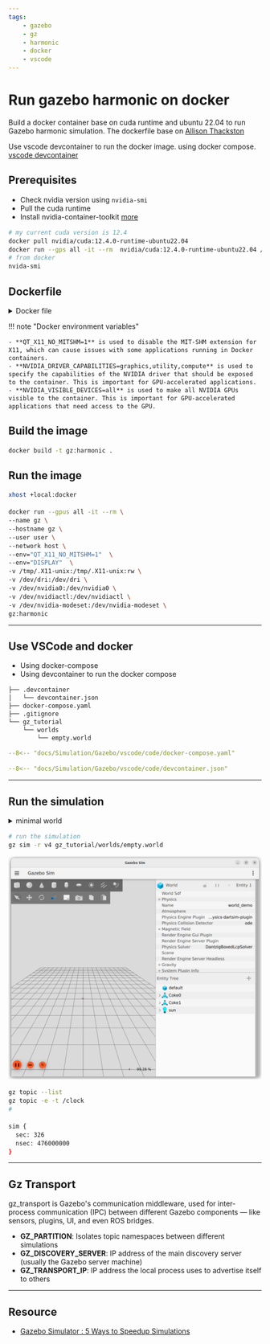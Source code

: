 ```yaml
---
tags:
    - gazebo
    - gz
    - harmonic
    - docker
    - vscode
---
```


# Run gazebo harmonic on docker
Build a docker container base on cuda runtime and ubuntu 22.04 to run Gazebo harmonic simulation.
The dockerfile base on [Allison Thackston](https://github.com/athackst/dockerfiles/blob/main/gz/harmonic-cuda.Dockerfile)

Use vscode devcontainer to run the docker image. using docker compose. [vscode devcontainer](#use-vscode-and-docker)

## Prerequisites
- Check nvidia version using `nvidia-smi`
- Pull the cuda runtime
- Install nvidia-container-toolkit [more](/DevOps/docker/docker_images/docker_nvidia/)


```bash title="pull cuda runtime"
# my current cuda version is 12.4
docker pull nvidia/cuda:12.4.0-runtime-ubuntu22.04
docker run --gps all -it --rm  nvidia/cuda:12.4.0-runtime-ubuntu22.04 /bin/bash
# from docker 
nvida-smi
```

## Dockerfile

<details>
    <summary>Docker file</summary>

```dockerfile
--8<-- "docs/Simulation/Gazebo/vscode/code/Dockerfile"
```
</details>

!!! note "Docker environment variables"

    - **QT_X11_NO_MITSHM=1** is used to disable the MIT-SHM extension for X11, which can cause issues with some applications running in Docker containers.
    - **NVIDIA_DRIVER_CAPABILITIES=graphics,utility,compute** is used to specify the capabilities of the NVIDIA driver that should be exposed to the container. This is important for GPU-accelerated applications.
    - **NVIDIA_VISIBLE_DEVICES=all** is used to make all NVIDIA GPUs visible to the container. This is important for GPU-accelerated applications that need access to the GPU.

## Build the image

```bash
docker build -t gz:harmonic .
```

## Run the image

```bash
xhost +local:docker

docker run --gpus all -it --rm \
--name gz \
--hostname gz \
--user user \
--network host \
--env="QT_X11_NO_MITSHM=1"  \
--env="DISPLAY"  \
-v /tmp/.X11-unix:/tmp/.X11-unix:rw \
-v /dev/dri:/dev/dri \
-v /dev/nvidia0:/dev/nvidia0 \
-v /dev/nvidiactl:/dev/nvidiactl \
-v /dev/nvidia-modeset:/dev/nvidia-modeset \
gz:harmonic
```

---

## Use VSCode and docker
- Using docker-compose
- Using devcontainer to run the docker compose

```
├── .devcontainer
│   └── devcontainer.json
├── docker-compose.yaml
├── .gitignore
└── gz_tutorial
    └── worlds
        └── empty.world

```

```yaml title="docker-compose.yaml"
--8<-- "docs/Simulation/Gazebo/vscode/code/docker-compose.yaml"
```

```yaml title=".devcontainer/devcontainer.json"
--8<-- "docs/Simulation/Gazebo/vscode/code/devcontainer.json"
```

---

## Run the simulation

<details>
    <summary>minimal world</summary>

```xml
--8<-- "docs/Simulation/Gazebo/vscode/code/minimal.world"
```
</details>



```bash
# run the simulation
gz sim -r v4 gz_tutorial/worlds/empty.world 
```

![alt text](images/minimal_world.png)


```bash title="gz topic"
gz topic --list
gz topic -e -t /clock
#

sim {
  sec: 326
  nsec: 476000000
}
```

---

## Gz Transport
gz_transport is Gazebo's communication middleware, used for inter-process communication (IPC) between different Gazebo components — like sensors, plugins, UI, and even ROS bridges.


- **GZ_PARTITION**:	Isolates topic namespaces between different simulations
- **GZ_DISCOVERY_SERVER**:	IP address of the main discovery server (usually the Gazebo server machine)
- **GZ_TRANSPORT_IP**:	IP address the local process uses to advertise itself to others

---

## Resource
- [Gazebo Simulator : 5 Ways to Speedup Simulations](https://www.blackcoffeerobotics.com/blog/gazebo-simulator-5-ways-to-speedup-simulations)